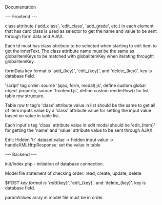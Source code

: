 Documentation

--- Frontend ---

class attribute ('add_class', 'edit_class', 'add_grade', etc.) in each element that has card class is used as selector to get the name and value to be sent through form data and AJAX.

Each td must has class attribute to be selected when starting to edit item to get the innerText. The class attribute name must be the same as globalItemKeys to be matched with globalItemKey when iterating throught globalItemKey.

formData key format is 'add_{key}', 'edit_{key}', and 'delete_{key}'. key is database field.

'script' tag order: source '(ajax, form, modal).js', define custom global object property, source 'frontend.js', define custom renderRow() for list table row structure.

Table row tr tag's 'class' attribute value in list should be the same to get all of item inputs value by a 'class' attribute value for setting the input value based on value in table list.

Each input's tag 'class' attribute value in edit modal should be 'edit_{item}' for getting the 'name' and 'value' attribute value to be sent through AJAX.

Edit: Hidden 'tr' dataset.value -> hidden input value -> handleXMLHttpResponse: set the value in table

--- Backend ---

init/index.php - initiation of database connection.

Model file statement of checking order: read, create, update, delete

$_POST key format is 'add_{key}', 'edit_{key}', and 'delete_{key}'. key is database field.

paramValues array in model file must be in order.